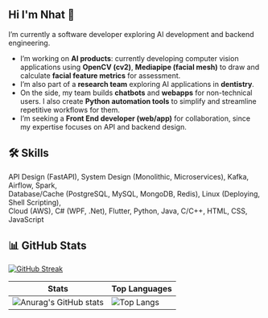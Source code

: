 ## Hi I'm Nhat 👋

I’m currently a software developer exploring AI development and backend engineering.  
* I’m working on **AI products**: currently developing computer vision applications using **OpenCV (cv2)**, **Mediapipe (facial mesh)** to draw and calculate **facial feature metrics** for assessment.  
* I’m also part of a **research team** exploring AI applications in **dentistry**.  
* On the side, my team builds **chatbots** and **webapps** for non-technical users. I also create **Python automation tools** to simplify and streamline repetitive workflows for them.  
* I’m seeking a **Front End developer (web/app)** for collaboration, since my expertise focuses on API and backend design.  

## 🛠 Skills
API Design (FastAPI), System Design (Monolithic, Microservices), Kafka, Airflow, Spark,  
Database/Cache (PostgreSQL, MySQL, MongoDB, Redis), Linux (Deploying, Shell Scripting),  
Cloud (AWS), C# (WPF, .Net), Flutter, Python, Java, C/C++, HTML, CSS, JavaScript  

## 📊 GitHub Stats
[![GitHub Streak](https://github-readme-streak-statss-chi.vercel.app?user=NguyenNhat4&theme=github-dark-blue)](https://git.io/streak-stats)  

| Stats | Top Languages |
|--------|--------|
| ![Anurag's GitHub stats](https://github-readme-stats.vercel.app/api?username=NguyenNhat4&show_icons=true&theme=github_dark) | ![Top Langs](https://github-readme-stats.vercel.app/api/top-langs/?username=NguyenNhat4&layout=compact&theme=tokyonight&exclude_repo=auto_checkonline_messenger---publish,Tool-dkhp-2023,UIT_TCCT) |
